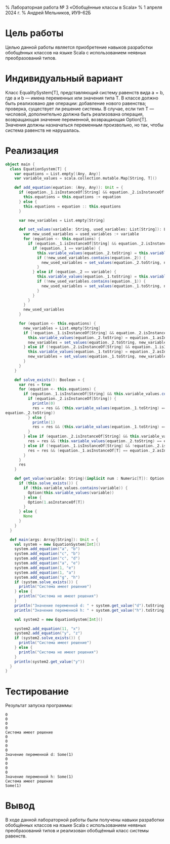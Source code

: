 % Лабораторная работа № 3 «Обобщённые классы в Scala»
% 1 апреля 2024 г.
% Андрей Мельников, ИУ9-62Б

# Цель работы
Целью данной работы является приобретение навыков разработки обобщённых классов на языке Scala с
использованием неявных преобразований типов.

# Индивидуальный вариант
Класс EqualitySystem[T], представляющий систему равенств вида a = b, где a и b — имена переменных или значения
типа T. В классе должно быть реализовано две операции: добавление нового равенства; проверка, существует ли
решение системы. В случае, если тип T — числовой, дополнительно должна быть реализована операция, возвращающая
значение переменной, возвращающая Option[T]. Значения должны назначаться переменным произвольно, но так, чтобы
система равенств не нарушалась.

# Реализация

```scala
object main {
  class EquationSystem[T] {
    var equations = List.empty[(Any, Any)]
    var variable_values = scala.collection.mutable.Map[String, T]()

    def add_equation(equation: (Any, Any)): Unit = {
      if (equation._1.isInstanceOf[String] && equation._2.isInstanceOf[String]) {
        this.equations = this.equations :+ equation
      } else {
        this.equations = equation :: this.equations
      }

      var new_variables = List.empty[String]

      def set_values(variable: String, used_variables: List[String]): List[String] = {
        var new_used_variables = used_variables :+ variable
        for (equation <- this.equations) {
          if (equation._1.isInstanceOf[String] && equation._2.isInstanceOf[String]) {
            if (equation._1 == variable) {
              this.variable_values(equation._2.toString) = this.variable_values(equation._1.toString)
              if (!new_used_variables.contains(equation._2)) {
                new_used_variables = set_values(equation._2.toString, new_used_variables)
              }
            } else if (equation._2 == variable) {
              this.variable_values(equation._1.toString) = this.variable_values(equation._2.toString)
              if (!new_used_variables.contains(equation._1)) {
                new_used_variables = set_values(equation._1.toString, new_used_variables)
              }
            }
          }
        }
        new_used_variables
      }

      for (equation <- this.equations) {
        new_variables = List.empty[String]
        if (!equation._1.isInstanceOf[String] && equation._2.isInstanceOf[String]) {
          this.variable_values(equation._2.toString) = equation._1.asInstanceOf[T]
          new_variables = set_values(equation._2.toString, new_variables)
        } else if (!equation._2.isInstanceOf[String] && equation._1.isInstanceOf[String]) {
          this.variable_values(equation._1.toString) = equation._2.asInstanceOf[T]
          new_variables = set_values(equation._1.toString, new_variables)
        }
      }
    }

    def solve_exists(): Boolean = {
      var res = true
      for (equation <- this.equations) {
        if (equation._1.isInstanceOf[String] && this.variable_values.contains(equation._1.toString)) {
          if (equation._2.isInstanceOf[String]) {
            println(0)
            res = res && (this.variable_values(equation._1.toString) == this.variable_values(
equation._2.toString))
          } else {
            println(1)
            res = res && (this.variable_values(equation._1.toString) == equation._2.asInstanceOf[T])
          }
        } else if (equation._2.isInstanceOf[String] && this.variable_values.contains(equation._2.toString)) {
          res = res && (this.variable_values(equation._2.toString) == equation._1)
        } else if (!equation._1.isInstanceOf[String] && !equation._2.isInstanceOf[String]) {
          res = res && (equation._1.asInstanceOf[T] == equation._2.asInstanceOf[T])
        }
      }
      res
    }

    def get_value(variable: String)(implicit num : Numeric[T]): Option[T] = {
      if (this.solve_exists()) {
        if (this.variable_values.contains(variable)) {
          Option(this.variable_values(variable))
        } else {
          Option(1.asInstanceOf[T])
        }
      } else {
        None
      }
    }
  }

  def main(args: Array[String]): Unit = {
    val system = new EquationSystem[Int]()
    system.add_equation("a", "b")
    system.add_equation("c", "b")
    system.add_equation("c", "d")
    system.add_equation("a", "e")
    system.add_equation(1, "e")
    system.add_equation(1, "a")
    system.add_equation("g", "h")
    if (system.solve_exists()) {
      println("Система имеет решение")
    } else {
      println("Система не имеет решения")
    }
    println("Значение переменной d: " + system.get_value("d").toString)
    println("Значение переменной h: " + system.get_value("h").toString)

    val system2 = new EquationSystem[Int]()

    system2.add_equation(11, "x")
    system2.add_equation("y", "z")
    if (system2.solve_exists()) {
      println("Система имеет решение")
    } else {
      println("Система не имеет решения")
    }
    println(system2.get_value("y"))
  }
}
```

# Тестирование

Результат запуска программы:

```
0
0
0
0
Система имеет решение
0
0
0
0
Значение переменной d: Some(1)
0
0
0
0
Значение переменной h: Some(1)
Система имеет решение
Some(1)
```

# Вывод
В ходе данной лабораторной работы были получены навыки разработки обобщённых классов на языке Scala с
использованием неявных преобразований типов и реализован обобщённый класс системы равенств.
